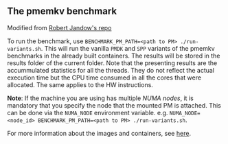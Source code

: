## The pmemkv benchmark

Modified from [Robert Jandow's repo](https://github.com/RobertJndw/PMDK-performance-evaluation/tree/main/pmemkv-bench)

To run the benchmark, use `BENCHMARK_PM_PATH=<path to PM> ./run-variants.sh`. 
This will run the vanilla `PMDK` and `SPP` variants of the pmemkv benchmarks in the already built containers.
The results will be stored in the results folder of the current folder.
Note that the presenting results are the accummulated statistics for all the threads.
They do not reflect the actual execution time but the CPU time consumed in all the cores that were allocated.
The same applies to the HW instructions.

**Note**: If the machine you are using has multiple *NUMA nodes*, it is mandatory that you specify the node that the mounted PM is attached.
This can be done via the `NUMA_NODE` environment variable.
e.g. `NUMA_NODE=<node_id> BENCHMARK_PM_PATH=<path to PM> ./run-variants.sh`.

For more information about the images and containers, see [here](/utils/docker/README.md).
